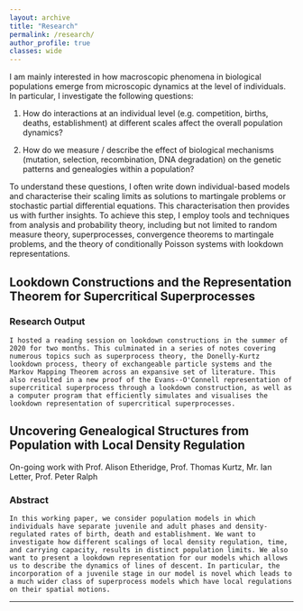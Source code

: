 ```yaml
---
layout: archive
title: "Research"
permalink: /research/
author_profile: true
classes: wide
---
```

I am mainly interested in how macroscopic phenomena in biological populations emerge from microscopic dynamics at the level of individuals. In particular, I investigate the following questions:

1) How do interactions at an individual level (e.g. competition, births, deaths, establishment) at different scales affect the overall population dynamics? 

2) How do we measure / describe the effect of biological mechanisms (mutation, selection, recombination, DNA degradation) on the genetic patterns and genealogies within a population?

To understand these questions, I often write down individual-based models and characterise their scaling limits as solutions to martingale problems or stochastic partial differential equations. This characterisation then provides us with further insights. To achieve this step, I employ tools and techniques from analysis and probability theory, including but not limited to random measure theory, superprocesses, convergence theorems to martingale problems, and the theory of conditionally Poisson systems with lookdown representations.

## Lookdown Constructions and the Representation Theorem for Supercritical Superprocesses
 ### Research Output
    I hosted a reading session on lookdown constructions in the summer of 2020 for two months. This culminated in a series of notes covering numerous topics such as superprocess theory, the Donelly-Kurtz lookdown process, theory of exchangeable particle systems and the Markov Mapping Theorem across an expansive set of literature. This also resulted in a new proof of the Evans--O'Connell representation of supercritical superprocess through a lookdown construction, as well as a computer program that efficiently simulates and visualises the lookdown representation of supercritical superprocesses.

## Uncovering Genealogical Structures from Population with Local Density Regulation
  On-going work with Prof. Alison Etheridge, Prof. Thomas Kurtz, Mr. Ian Letter, Prof. Peter Ralph
  ### Abstract
    In this working paper, we consider population models in which individuals have separate juvenile and adult phases and density-regulated rates of birth, death and establishment. We want to investigate how different scalings of local density regulation, time, and carrying capacity, results in distinct population limits. We also want to present a lookdown representation for our models which allows us to describe the dynamics of lines of descent. In particular, the incorporation of a juvenile stage in our model is novel which leads to a much wider class of superprocess models which have local regulations on their spatial motions.
<!-- {% include base_path %}

{% for post in site.publications reversed %}
  {% include archive-single.html %}
{% endfor %} -->

------------
